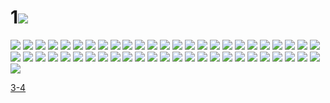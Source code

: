 # 1![](../img/1-2/00000001.jpg)
![](../img/1-2/00000002.jpg)
![](../img/1-2/00000003.jpg)
![](../img/1-2/00000004.jpg)
![](../img/1-2/00000005.jpg)
![](../img/1-2/00000006.jpg)
![](../img/1-2/00000007.jpg)
![](../img/1-2/00000008.jpg)
![](../img/1-2/00000009.jpg)
![](../img/1-2/00000010.jpg)
![](../img/1-2/00000011.jpg)
![](../img/1-2/00000012.jpg)
![](../img/1-2/00000013.jpg)
![](../img/1-2/00000014.jpg)
![](../img/1-2/00000015.jpg)
![](../img/1-2/00000016.jpg)
![](../img/1-2/00000017.jpg)
![](../img/1-2/00000018.jpg)
![](../img/1-2/00000019.jpg)
![](../img/1-2/00000020.jpg)
![](../img/1-2/00000021.jpg)
![](../img/1-2/00000022.jpg)
![](../img/1-2/00000023.jpg)
![](../img/1-2/00000024.jpg)
![](../img/1-2/00000025.jpg)
![](../img/1-2/00000026.jpg)
![](../img/1-2/00000027.jpg)
![](../img/1-2/00000028.jpg)
![](../img/1-2/00000029.jpg)
![](../img/1-2/00000030.jpg)
![](../img/1-2/00000031.jpg)
![](../img/1-2/00000032.jpg)
![](../img/1-2/00000033.jpg)
![](../img/1-2/00000034.jpg)
![](../img/1-2/00000035.jpg)
![](../img/1-2/00000036.jpg)
![](../img/1-2/00000037.jpg)
![](../img/1-2/00000038.jpg)
![](../img/1-2/00000039.jpg)
![](../img/1-2/00000040.jpg)
![](../img/1-2/00000041.jpg)
![](../img/1-2/00000042.jpg)
![](../img/1-2/00000043.jpg)
![](../img/1-2/00000044.jpg)
![](../img/1-2/00000045.jpg)
![](../img/1-2/00000046.jpg)
![](../img/1-2/00000047.jpg)
![](../img/1-2/00000048.jpg)
![](../img/1-2/00000049.jpg)
![](../img/1-2/00000050.jpg)
![](../img/1-2/00000051.jpg)
![](../img/1-2/00000052.jpg)

[3-4](../dir/3-4.md)
